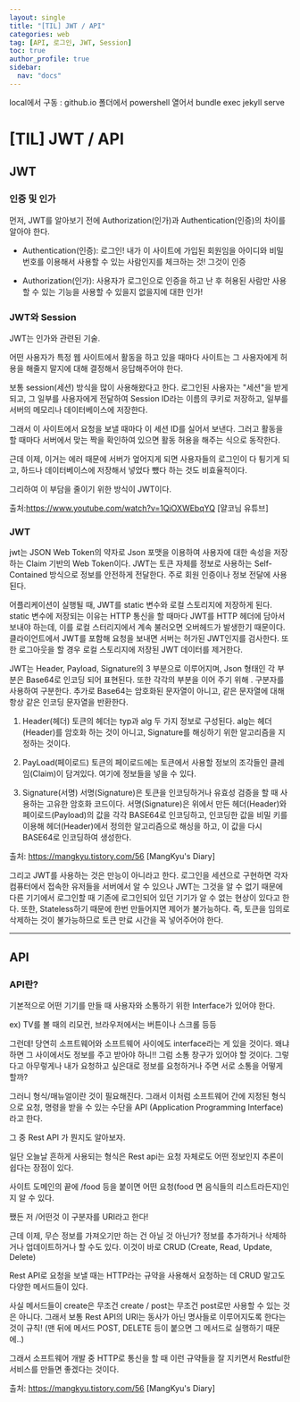 ```yaml
---
layout: single
title: "[TIL] JWT / API"
categories: web
tag: [API, 로그인, JWT, Session]
toc: true
author_profile: true
sidebar:
  nav: "docs"
---
```


local에서 구동 : github.io 폴더에서 powershell 열어서 bundle exec jekyll serve

# [TIL] JWT / API

## JWT

### 인증 및 인가

먼저, JWT를 알아보기 전에 Authorization(인가)과 Authentication(인증)의 차이를 알아야 한다.

- Authentication(인증): 로그인! 내가 이 사이트에 가입된 회원임을 아이디와 비밀번호를 이용해서 사용할 수 있는 사람인지를 체크하는 것! 그것이 인증

- Authorization(인가): 사용자가 로그인으로 인증을 하고 난 후 허용된 사람만 사용할 수 있는 기능을 사용할 수 있을지 없을지에 대한 인가!

### JWT와 Session

JWT는 인가와 관련된 기술.

어떤 사용자가 특정 웹 사이트에서 활동을 하고 있을 때마다 사이트는 그 사용자에게 허용을 해줄지 말지에 대해 결정해서 응답해주어야 한다.

보통 session(세션) 방식을 많이 사용해왔다고 한다. 로그인된 사용자는 "세션"을 받게 되고, 그 일부를 사용자에게 전달하여 Session ID라는 이름의 쿠키로 저장하고, 일부를 서버의 메모리나 데이터베이스에 저장한다.

그래서 이 사이트에서 요청을 보낼 때마다 이 세션 ID를 실어서 보낸다. 그러고 활동을 할 때마다 서버에서 맞는 짝을 확인하여 있으면 활동 허용을 해주는 식으로 동작한다.

근데 이제, 이거는 에러 때문에 서버가 엎어지게 되면 사용자들의 로그인이 다 튕기게 되고, 하드나 데이터베이스에 저장해서 넣었다 뺐다 하는 것도 비효율적이다.

그리하여 이 부담을 줄이기 위한 방식이 JWT이다.

출처:https://www.youtube.com/watch?v=1QiOXWEbqYQ [얄코님 유튜브]

### JWT

jwt는 JSON Web Token의 약자로 Json 포맷을 이용하여 사용자에 대한 속성을 저장하는 Claim 기반의 Web Token이다. JWT는 토큰 자체를 정보로 사용하는 Self-Contained 방식으로 정보를 안전하게 전달한다. 주로 회원 인증이나 정보 전달에 사용된다.

어플리케이션이 실행될 때, JWT를 static 변수와 로컬 스토리지에 저장하게 된다. static 변수에 저장되는 이유는 HTTP 통신을 할 때마다 JWT를 HTTP 헤더에 담아서 보내야 하는데, 이를 로컬 스터리지에서 계속 불러오면 오버헤드가 발생한기 때문이다.클라이언트에서 JWT를 포함해 요청을 보내면 서버는 허가된 JWT인지를 검사한다. 또한 로그아웃을 할 경우 로컬 스토리지에 저장된 JWT 데이터를 제거한다.

JWT는 Header, Payload, Signature의 3 부분으로 이루어지며, Json 형태인 각 부분은 Base64로 인코딩 되어 표현된다. 또한 각각의 부분을 이어 주기 위해 . 구분자를 사용하여 구분한다. 추가로 Base64는 암호화된 문자열이 아니고, 같은 문자열에 대해 항상 같은 인코딩 문자열을 반환한다.

1. Header(헤더)
   토큰의 헤더는 typ과 alg 두 가지 정보로 구성된다. alg는 헤더(Header)를 암호화 하는 것이 아니고, Signature를 해싱하기 위한 알고리즘을 지정하는 것이다.

2. PayLoad(페이로드)
   토큰의 페이로드에는 토큰에서 사용할 정보의 조각들인 클레임(Claim)이 담겨있다. 여기에 정보들을 넣을 수 있다.

3. Signature(서명)
   서명(Signature)은 토큰을 인코딩하거나 유효성 검증을 할 때 사용하는 고유한 암호화 코드이다. 서명(Signature)은 위에서 만든 헤더(Header)와 페이로드(Payload)의 값을 각각 BASE64로 인코딩하고, 인코딩한 값을 비밀 키를 이용해 헤더(Header)에서 정의한 알고리즘으로 해싱을 하고, 이 값을 다시 BASE64로 인코딩하여 생성한다.

출처: https://mangkyu.tistory.com/56 [MangKyu's Diary]

그리고 JWT를 사용하는 것은 만능이 아니라고 한다.
로그인을 세션으로 구현하면 각자 컴퓨터에서 접속한 유저들을 서버에서 알 수 있으나 JWT는 그것을 알 수 없기 때문에
다른 기기에서 로그인할 때 기존에 로그인되어 있던 기기가 알 수 없는 현상이 있다고 한다.
또한, Stateless하기 때문에 한번 만들어지면 제어가 불가능하다.
즉, 토큰을 임의로 삭제하는 것이 불가능하므로 토큰 만료 시간을 꼭 넣어주어야 한다.

<hr>

## API

### API란?

기본적으로 어떤 기기를 만들 때 사용자와 소통하기 위한 Interface가 있어야 한다.

ex) TV를 볼 때의 리모컨, 브라우저에서는 버튼이나 스크롤 등등

그런데! 당연히 소프트웨어와 소프트웨어 사이에도 interface라는 게 있을 것이다. 왜냐하면 그 사이에서도 정보를 주고 받아야 하니!!
그럼 소통 창구가 있어야 할 것이다. 그렇다고 아무렇게나 내가 요청하고 싶은대로 정보를 요청하거나 주면 서로 소통을 어떻게 할까?

그러니 형식/매뉴얼이란 것이 필요해진다.
그래서 이처럼 소프트웨어 간에 지정된 형식으로 요청, 명령을 받을 수 있는 수단을 API (Application Programming Interface)라고 한다.

그 중 Rest API 가 뭔지도 알아보자.

일단 오늘날 흔하게 사용되는 형식은 Rest api는 요청 자체로도 어떤 정보인지 추론이 쉽다는 장점이 있다.

사이트 도메인의 끝에 /food 등을 붙이면 어떤 요청(food 면 음식들의 리스트라든지)인지 알 수 있다.

쨌든 저 /어떤것 이 구분자를 URI라고 한다!

근데 이제, 무슨 정보를 가져오기만 하는 건 아닐 것 아닌가? 정보를 추가하거나 삭제하거나 업데이트하거나 할 수도 있다.
이것이 바로 CRUD (Create, Read, Update, Delete)

Rest API로 요청을 보낼 때는 HTTP라는 규약을 사용해서 요청하는 데 CRUD 말고도 다양한 메서드들이 있다.

사실 메서드들이 create은 무조건 create / post는 무조건 post로만 사용할 수 있는 것은 아니다. 그래서 보통 Rest API의 URI는 동사가 아닌 명사들로 이루어지도록 한다는 것이 규칙! (맨 뒤에 메서드 POST, DELETE 등이 붙으면 그 메서드로 실행하기 때문에..)

그래서 소프트웨어 개발 중 HTTP로 통신을 할 때 이런 규약들을 잘 지키면서 Restful한 서비스를 만들면 좋겠다는 것이다.

출처: https://mangkyu.tistory.com/56 [MangKyu's Diary]
